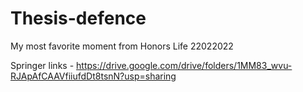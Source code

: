 # Thesis-defence
My most favorite moment from Honors Life 22022022

Springer links - https://drive.google.com/drive/folders/1MM83_wvu-RJApAfCAAVfiiufdDt8tsnN?usp=sharing

